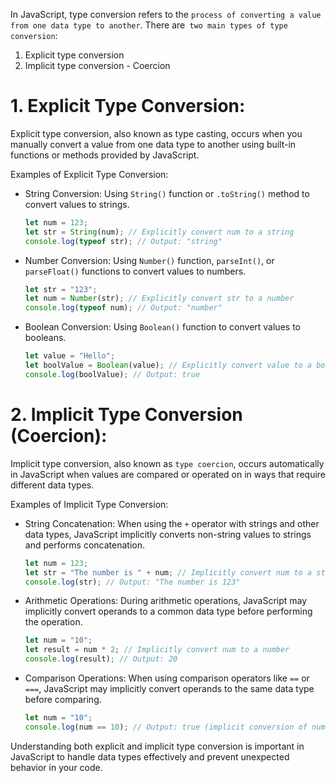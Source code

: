 In JavaScript, type conversion refers to the `process of converting a value from one data type to another`. There are` two main types of type conversion`:

1. Explicit type conversion
2. Implicit type conversion - Coercion

# 1. Explicit Type Conversion:

Explicit type conversion, also known as type casting, occurs when you manually convert a value from one data type to another using built-in functions or methods provided by JavaScript.

Examples of Explicit Type Conversion:

- String Conversion: Using `String()` function or `.toString()` method to convert values to strings.

  ```js
  let num = 123;
  let str = String(num); // Explicitly convert num to a string
  console.log(typeof str); // Output: "string"
  ```

- Number Conversion: Using `Number()` function, `parseInt()`, or `parseFloat()` functions to convert values to numbers.

  ```js
  let str = "123";
  let num = Number(str); // Explicitly convert str to a number
  console.log(typeof num); // Output: "number"
  ```

- Boolean Conversion: Using `Boolean()` function to convert values to booleans.

  ```js
  let value = "Hello";
  let boolValue = Boolean(value); // Explicitly convert value to a boolean
  console.log(boolValue); // Output: true
  ```

# 2. Implicit Type Conversion (Coercion):

Implicit type conversion, also known as `type coercion`, occurs automatically in JavaScript when values are compared or operated on in ways that require different data types.

Examples of Implicit Type Conversion:

- String Concatenation: When using the `+` operator with strings and other data types, JavaScript implicitly converts non-string values to strings and performs concatenation.

  ```js
  let num = 123;
  let str = "The number is " + num; // Implicitly convert num to a string
  console.log(str); // Output: "The number is 123"
  ```

- Arithmetic Operations: During arithmetic operations, JavaScript may implicitly convert operands to a common data type before performing the operation.

  ```js
  let num = "10";
  let result = num * 2; // Implicitly convert num to a number
  console.log(result); // Output: 20
  ```

- Comparison Operations: When using comparison operators like `==` or `===`, JavaScript may implicitly convert operands to the same data type before comparing.

  ```js
  let num = "10";
  console.log(num == 10); // Output: true (implicit conversion of num to number before comparison)
  ```

Understanding both explicit and implicit type conversion is important in JavaScript to handle data types effectively and prevent unexpected behavior in your code.
